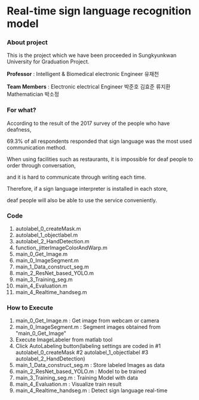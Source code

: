 # Real-time sign language recognition model

<h3>About project</h3>

This is the project which we have been proceeded in Sungkyunkwan University for Graduation Project.

**Professor** : Intelligent & Biomedical electronic Engineer  유재천

**Team Members** : Electronic electrical Engineer 박준호 김효준 류지환
Mathematician 박소정
  
<h3>For what?</h3>

According to the result of the 2017 survey of the people who have deafness, 

69.3% of all respondents responded that sign language was the most used communication method.

When using facilities such as restaurants, it is impossible for deaf people to order through conversation, 

and it is hard to communicate through writing each time.

Therefore, if a sign language interpreter is installed in each store, 

deaf people will also be able to use the service conveniently.

<h3>Code</h3>

1. autolabel_0_createMask.m
2. autolabel_1_objectlabel.m
3. autolabel_2_HandDetection.m
4. function_jitterImageColorAndWarp.m
5. main_0_Get_Image.m
6. main_0_ImageSegment.m
7. main_1_Data_construct_seg.m
8. main_2_ResNet_based_YOLO.m
9. main_3_Training_seg.m
10. main_4_Evaluation.m
11. main_4_Realtime_handseg.m

<h3> How to Execute </h3>

1. main_0_Get_Image.m : Get image from webcam or camera
2. main_0_ImageSegment.m : Segment images obtained from "main_0_Get_Image"
3. Execute ImageLabeler from matlab tool
4. Click AutoLabeling button(labeling settings are coded in #1 autolabel_0_createMask 
   #2 autolabel_1_objectlabel #3 autolabel_2_HandDetection)
5. main_1_Data_construct_seg.m : Store labeled Images as data
6. main_2_ResNet_based_YOLO.m : Model to be trained
7. main_3_Training_seg.m : Training Model with data
8. main_4_Evaluation.m : Visualize train result
9. main_4_Realtime_handseg.m : Detect sign language real-time
